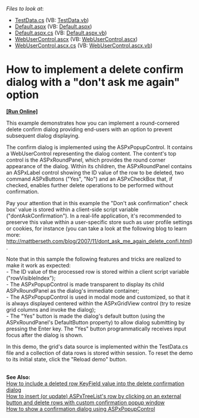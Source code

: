 <!-- default file list -->
*Files to look at*:

* [TestData.cs](./CS/WebSite/App_Code/TestData.cs) (VB: [TestData.vb](./VB/WebSite/App_Code/TestData.vb))
* [Default.aspx](./CS/WebSite/Default.aspx) (VB: [Default.aspx](./VB/WebSite/Default.aspx))
* [Default.aspx.cs](./CS/WebSite/Default.aspx.cs) (VB: [Default.aspx.vb](./VB/WebSite/Default.aspx.vb))
* [WebUserControl.ascx](./CS/WebSite/WebUserControl.ascx) (VB: [WebUserControl.ascx](./VB/WebSite/WebUserControl.ascx))
* [WebUserControl.ascx.cs](./CS/WebSite/WebUserControl.ascx.cs) (VB: [WebUserControl.ascx.vb](./VB/WebSite/WebUserControl.ascx.vb))
<!-- default file list end -->
# How to implement a delete confirm dialog with a "don't ask me again" option
<!-- run online -->
**[[Run Online]](https://codecentral.devexpress.com/e1120/)**
<!-- run online end -->


<p>This example demonstrates how you can implement a round-cornered delete confirm dialog providing end-users with an option to prevent subsequent dialog displaying.</p>
<p>The confirm dialog is implemented using the ASPxPopupControl. It contains a WebUserControl representing the dialog content. The content's top control is the ASPxRoundPanel, which provides the round corner appearance of the dialog. Within its children, the ASPxRoundPanel contains an ASPxLabel control showing the ID value of the row to be deleted, two command ASPxButtons ("Yes", "No") and an ASPxCheckBox that, if checked, enables further delete operations to be performed without confirmation.</p>
<p>Pay your attention that in this example the "Don't ask confirmation" check box' value is stored within a client-side script variable ("dontAskConfirmation"). In a real-life application, it's recommended to preserve this value within a user-specific store such as user profile settings or cookies, for instance (you can take a look at the following blog to learn more: <a href="http://mattberseth.com/blog/2007/11/dont_ask_me_again_delete_confi.html">http://mattberseth.com/blog/2007/11/dont_ask_me_again_delete_confi.html</a>).</p>
<p>Note that in this sample the following features and tricks are realized to make it work as expected:<br /> - The ID value of the processed row is stored within a client script variable ("rowVisibleIndex");<br /> - The ASPxPopupControl is made transparent to display its child ASPxRoundPanel as the dialog's immediate container;<br /> - The ASPxPopupControl is used in modal mode and customized, so that it is always displayed centered within the ASPxGridView control (try to resize grid columns and invoke the dialog);<br /> - The "Yes" button is made the dialog's default button (using the ASPxRoundPanel's DefaultButton property) to allow dialog submitting by pressing the Enter key. The "Yes" button programmatically receives input focus after the dialog is shown.</p>
<p>In this demo, the grid's data source is implemented within the TestData.cs file and a collection of data rows is stored within session. To reset the demo to its initial state, click the "Reload demo" button.<br /><br /></p>
<p><strong>See Also:</strong><br /> <a href="https://www.devexpress.com/Support/Center/p/E131">How to include a deleted row KeyField value into the delete confirmation dialog</a><br /> <a href="https://www.devexpress.com/Support/Center/p/E2938"> How to insert (or update) ASPxTreeList's row by clicking on an external button and delete rows with custom confirmation popup window<br /></a><a href="http://www.devexpress.com/Support/Center/Example/Details/T103862">How to show a confirmation dialog using ASPxPopupControl</a><a href="https://www.devexpress.com/Support/Center/p/E2938"><br /><br /></a></p>

<br/>


